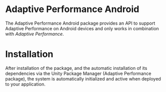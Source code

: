 # Adaptive Performance Android
The Adaptive Performance Android package provides an API to support Adaptive Performance on Android devices and only works in combination with *Adaptive Performance*.

# Installation
After installation of the package, and the automatic installation of its dependencies via the Unity Package Manager (Adaptive Performance package), the system is automatically initialized and active when deployed to your application.
